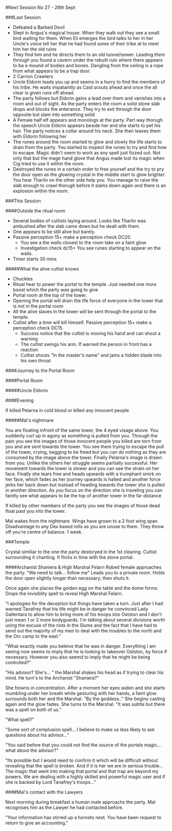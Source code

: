 #Next Session No 27 - 28th Sept

###Last Session

* Defeated a Barbed Devil
* Slept in Angus's magical house. When they walk out they see a small bird waiting for them. When Eli emerges the bird talks to her in her Uncle's voice tell her that he had found some of their tribe at to meet him her the old ruins
* They find him and he directs them to an old tunnel/sewer. Leading them through you found a cavern under the rebuilt ruin where there appears to ba a mound of bodies and bones. Dangling from the ceiling is a rope from what appears to be a trap door.
* 2 Carrion Crawlers 
* Uncle Eldorin leads you up and seems in a hurry to find the members of his tribe. He waits impataintly as Caid scouts ahead and once the all clear is given runs off ahead.
* The party follows but Eldorin gains a lead over them and vanishes into a room and out of sight. As the party enters the room a solid stone slab drops and blocks the enterance. They try to exit through the door opposite but slam into something solid
* A Female half elf appears and monologs at the party. Part way thorugh the speech Uncle Eldorin appears beside her and she starts to pet his hair. The party notices a collar around his neck. She then leaves them with Eldorin following her
* The runes around the room started to glow and slowly the life starts to drain from the party. You started to inspect the runes to try and find how to escape. Magic didn't seem to work as any spell just fizzed out. Not only that but the mage hand glove that Angus made lost its magic when Cig tried to use it within the room.
* Destroyed the runes in a certain order to free yoursef and the try to pry the door open as the glowing crystal in the middle start to glow brighter. You hear Tharlin on the other side help you. You manage to raise the slab enough to crawl thorugh before it slams down again and there is an explosion within the room. 


###This Session

####Outside the ritual room

* Several bodies of cultists laying around. Looks like Tharlin was ambushed after the slab came down but he dealt with them. 
* One appears to be still alive but barely.
* Passive perception 15+ make a perception check DC20.
  * You see a the walls closest to the room take on a faint glow.
  * Investigation check dc15+ You see runes starting to appear on the walls.
* Timer starts 30 mins


#####What the alive cultist knows

* Chuckles 
* Ritual hear to power the portal to the temple. Just needed one more boost which the party was going to give
* Portal room at the top of the tower.
* Opening the portal will drain the life force of everyone in the tower that is not in the portal room
* All the alive slaves in the tower will be sent through the portal to the temple.
* Cultist after a time will kill himself. Passive perception 15+ make a perception check DC15.
  * Success notice that the cultist is moving his hand and can shout a warning
  * The cultist swings his arm. If warned the person in front has a reaction
  * Cultist shouts "In the master's name" and jams a hidden blade into his own throat
  
####Journey to the Portal Room

####Portal Room

#####Uncle Eldorin

####Evening

If killed Pelarna in cold blood or killed any innocent people  

#####Mal's nightmare

You are floating infront of the same tower, the 4 eyed visage above. You suddenly curl up in agony as something is pulled from you. Through the pain you see the images of those innocent people you killed are torn from you and are sent towards the tower. You see them trying to escape the pull of the tower, crying, begging to be freed but you can do nothing as they are consumed by the image above the tower. Finally Pelarna's image is drawn from you. Unlike the others her struggle seems partially successful. Her movement towards the tower is slower and you can see the strain on her face. Finally she tears free and heads upwards with a trumphant smirk on her face, which fades as her journey upwards is halted and another force jerks her back down but instead of heading towards the tower she is pulled in another direction. As you focus on the direction she is traveling you can faintly see what appears to be the top of another tower in the far distance 

If killed by other members of the party you see the images of those dead float past you into the tower.

Mal wakes from the nightmare. Wings have grown to a 2 foot wing span. Disadvantage to any Dex based rolls as you are unuse to them. They throw off you're centre of balance. 1 week.



###Temple

Crystal similiar to the one the party destoryed in the 1st clearing. Cultist surrounding it chanting. It flicks in time with the stone portal.


####Archanist Shaniera & High Marshal Felarn
Robed female approaches the party. "We need to talk... follow me" Leads you to a private room. Holds the door open slightly longer than necessary, then shuts it.

Once again she places the golden egg on the table and the dome forms.
Drops the invisiblity spell to reveal High Marshal Felarn. 

"I apologies for the deception but things have taken a turn. Just after I had warned Tanafrey that his life might be in danger he convinced Lady Gallentara to allow him to bring more of his troops into Ostston and I don't just mean 1 or 2 more bodyguards. I'm talking about several divisions worth using the excuse of the riots in the Slums and the fact that I have had to send out the majority of my men to deal with the troubles to the north and the Orc camp to the east."

"What exactly made you beleive that he was in danger. Everything I am seeing now seems to imply that he is looking to takeover Ostston, by force if necessary. However you also seemd to imply that he might be being controlled?"

"His advisor? She's... " the Marshal shakes his head as if trying to clear his mind. He turn's to the Archanist "Shaniera?"

She frowns in concentration. After a moment her eyes widen and she starts mumbling under her breath while gesturing with her hands, a faint glow surrounds both her and the Marshal. "By the goddess.." She begins casting again and the glow fades. She turns to the Marshal. "It was subtle but there was a spell on both of us."

"What spell?"

"Some sort of complusion spell... I believe to make us less likely to ask questions about his advisor..."

"You said before that you could not find the source of the portals magic... what about the advisor?"

"Its possible but I would need to confirm it which will be difficult without revealing that the spell is broken. And if it is her we are in serious trouble... The magic that went into making that portal and that trap are beyond my powers. We are dealing with a highly skilled and powerful magic user and if she is backed by Lord Tanafrey's troops..."

####Mal's contact with the Lawyers

Next morning during breakfast a human male approachs the party. Mal recognises him as the Lawyer he had contacted before. 

"Your information has stirred up a hornets nest. You have been request to return to give an accounting."







